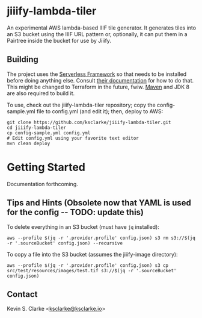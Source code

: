 # jiiify-lambda-tiler

An experimental AWS lambda-based IIIF tile generator. It generates tiles into an S3 bucket using the IIIF URL pattern or, optionally, it can put them in a Pairtree inside the bucket for use by Jiiify.

## Building

The project uses the [Serverless Framework](https://serverless.com) so that needs to be installed before doing anything else. Consult [their documentation](https://serverless.com/framework/docs/getting-started/) for how to do that. This might be changed to Terraform in the future, fwiw. [Maven](http://maven.apache.org) and JDK 8 are also required to build it.

To use, check out the jiiify-lambda-tiler repository; copy the config-sample.yml file to config.yml (and edit it); then, deploy to AWS:

    git clone https://github.com/ksclarke/jiiify-lambda-tiler.git
    cd jiiify-lambda-tiler
    cp config-sample.yml config.yml
    # Edit config.yml using your favorite text editor
    mvn clean deploy

# Getting Started

Documentation forthcoming.

## Tips and Hints (Obsolete now that YAML is used for the config -- TODO: update this)

To delete everything in an S3 bucket (must have `jq` installed):

    aws --profile $(jq -r '.provider.profile' config.json) s3 rm s3://$(jq -r '.sourceBucket' config.json) --recursive

To copy a file into the S3 bucket (assumes the jiiify-image directory):

    aws --profile $(jq -r '.provider.profile' config.json) s3 cp src/test/resources/images/test.tif s3://$(jq -r '.sourceBucket' config.json)

## Contact

Kevin S. Clarke &lt;<a href="mailto:ksclarke@ksclarke.io">ksclarke@ksclarke.io</a>&gt;
